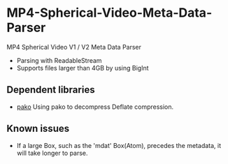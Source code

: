 # MP4-Spherical-Video-Meta-Data-Parser
MP4 Spherical Video V1 / V2 Meta Data Parser

* Parsing with ReadableStream
* Supports files larger than 4GB by using BigInt

## Dependent libraries
* [pako](https://github.com/nodeca/pako)
Using pako to decompress Deflate compression.

## Known issues
* If a large Box, such as the 'mdat' Box(Atom), precedes the metadata, it will take longer to parse.

